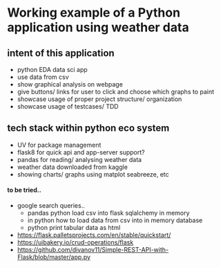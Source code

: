 # Working example of a Python application using weather data

## intent of this application
 * python EDA data sci app
 * use data from csv 
 * show graphical analysis on webpage
 * give buttons/ links for user to click and choose which graphs to paint
 * showcase usage of proper project structure/ organization
 * showcase usage of testcases/ TDD

## tech stack within python eco system
 * UV for package management
 * flask8 for quick api and app-server support?
 * pandas for reading/ analysing weather data
 * weather data downloaded from kaggle
 * showing charts/ graphs using matplot seabreeze, etc

#### to be tried..
* google search queries.. 
  * pandas python load csv into flask sqlalchemy in memory
  * in python how to load data from csv into in memory database
  * python print tabular data as html
* https://flask.palletsprojects.com/en/stable/quickstart/
* https://uibakery.io/crud-operations/flask
* https://github.com/divanov11/Simple-REST-API-with-Flask/blob/master/app.py

